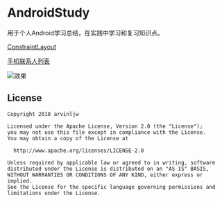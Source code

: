 # AndroidStudy

用于个人Android学习总结，在实践中学习和复习知识点。

[ConstraintLayout](https://arvinljw.github.io/2018/06/26/Android学习之ConstraintLayout/)

[手机联系人列表](https://arvinljw.github.io/2018/07/12/Android学习之联系人列表/)

![效果](https://upload-images.jianshu.io/upload_images/3157525-3e54e818dd9c78bc.gif?imageMogr2/auto-orient/strip)


## License

```
Copyright 2018 arvinljw

Licensed under the Apache License, Version 2.0 (the "License");
you may not use this file except in compliance with the License.
You may obtain a copy of the License at

  http://www.apache.org/licenses/LICENSE-2.0

Unless required by applicable law or agreed to in writing, software
distributed under the License is distributed on an "AS IS" BASIS,
WITHOUT WARRANTIES OR CONDITIONS OF ANY KIND, either express or implied.
See the License for the specific language governing permissions and
limitations under the License.
```